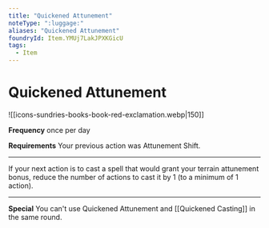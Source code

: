```yaml
---
title: "Quickened Attunement"
noteType: ":luggage:"
aliases: "Quickened Attunement"
foundryId: Item.YMUj7LakJPXKGicU
tags:
  - Item
---
```


# Quickened Attunement
![[icons-sundries-books-book-red-exclamation.webp|150]]

**Frequency** once per day

**Requirements** Your previous action was Attunement Shift.

* * *

If your next action is to cast a spell that would grant your terrain attunement bonus, reduce the number of actions to cast it by 1 (to a minimum of 1 action).

* * *

**Special** You can't use Quickened Attunement and [[Quickened Casting]] in the same round.
